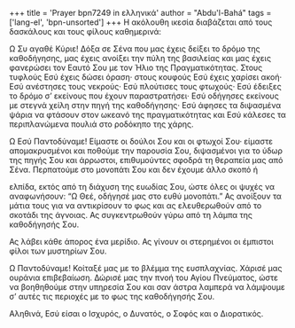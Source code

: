 +++
title = 'Prayer bpn7249 in ελληνικά'
author = "Abdu'l-Bahá"
tags = ['lang-el', 'bpn-unsorted']
+++
Η ακόλουθη ικεσία διαβάζεται από τους δασκάλους και τους φίλους καθηµερινά:

Ω Συ αγαθέ Κύριε! ∆όξα σε Σένα που µας έχεις δείξει το δρόµο της καθοδήγησης, µας έχεις ανοίξει την πύλη της βασιλείας και µας έχεις φανερώσει τον Εαυτό Σου µε τον Ήλιο της Πραγµατικότητας. Στους τυφλούς Εσύ έχεις δώσει όραση· στους κουφούς Εσύ έχεις χαρίσει ακοή· Εσύ ανέστησες τους νεκρούς· Εσύ πλούτισες τους φτωχούς· Εσύ έδειξες το δρόµο σ’ εκείνους που έχουν παραστρατήσει· Εσύ οδήγησες εκείνους µε στεγνά χείλη στην πηγή της καθοδήγησης· Εσύ άφησες τα διψασµένα ψάρια να φτάσουν στον ωκεανό της πραγµατικότητας και Εσύ κάλεσες τα περιπλανώµενα πουλιά στο ροδόκηπο της χάρης.

Ω Εσύ Παντοδύναµε! Είµαστε οι δούλοι Σου και οι φτωχοί Σου· είµαστε αποµακρυσµένοι και ποθούµε την παρουσία Σου, διψασµένοι για το ύδωρ της πηγής Σου και άρρωστοι, επιθυµούντες σφοδρά τη θεραπεία µας από Σένα. Περπατούµε στο µονοπάτι Σου και δεν έχουµε άλλο σκοπό ή

ελπίδα, εκτός από τη διάχυση της ευωδίας Σου, ώστε όλες οι ψυχές να αναφωνήσουν: “Ω Θεέ, οδήγησέ µας στο ευθύ µονοπάτι.” Ας ανοίξουν τα µάτια τους για να αντικρίσουν το φως και ας ελευθερωθούν από το σκοτάδι της άγνοιας. Ας συγκεντρωθούν γύρω από τη λάµπα της καθοδήγησής Σου.

Ας λάβει κάθε άπορος ένα µερίδιο. Ας γίνουν οι στερηµένοι οι έµπιστοι φίλοι των µυστηρίων Σου.

Ω Παντοδύναµε! Κοίταξέ µας µε το βλέµµα της ευσπλαχνίας. Χάρισέ µας ουράνια επιβεβαίωση. ∆ώρισέ µας την πνοή του Αγίου Πνεύµατος, ώστε να βοηθηθούµε στην υπηρεσία Σου και σαν άστρα λαµπερά να λάµψουµε σ’ αυτές τις περιοχές µε το φως της καθοδήγησής Σου.

Αληθινά, Εσύ είσαι ο Ισχυρός, ο ∆υνατός, ο Σοφός και ο ∆ιορατικός.
